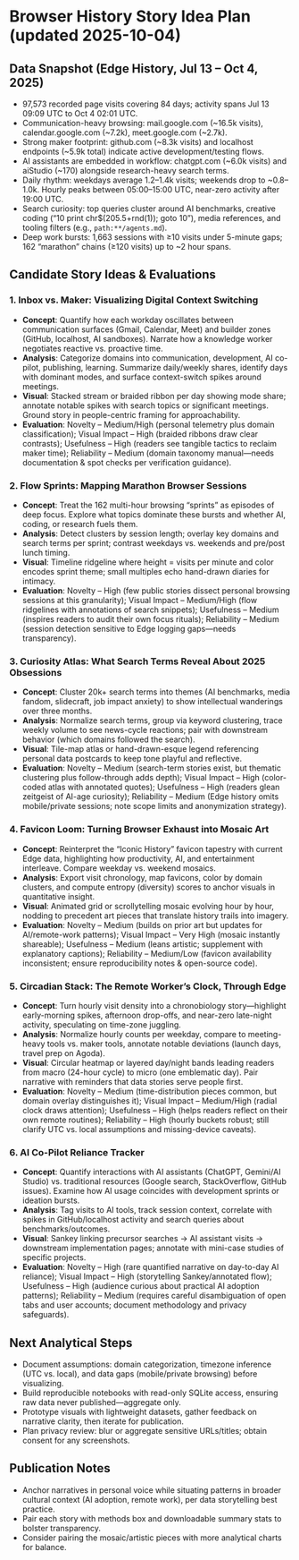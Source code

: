# Browser History Story Idea Plan (updated 2025-10-04)

## Data Snapshot (Edge History, Jul 13 – Oct 4, 2025)

- 97,573 recorded page visits covering 84 days; activity spans Jul 13 09:09 UTC to Oct 4 02:01 UTC.
- Communication-heavy browsing: mail.google.com (~16.5k visits), calendar.google.com (~7.2k), meet.google.com (~2.7k).
- Strong maker footprint: github.com (~8.3k visits) and localhost endpoints (~5.9k total) indicate active development/testing flows.
- AI assistants are embedded in workflow: chatgpt.com (~6.0k visits) and aiStudio (~170) alongside research-heavy search terms.
- Daily rhythm: weekdays average 1.2–1.4k visits; weekends drop to ~0.8–1.0k. Hourly peaks between 05:00–15:00 UTC, near-zero activity after 19:00 UTC.
- Search curiosity: top queries cluster around AI benchmarks, creative coding (“10 print chr$(205.5+rnd(1)); goto 10”), media references, and tooling filters (e.g., `path:**/agents.md`).
- Deep work bursts: 1,663 sessions with ≥10 visits under 5-minute gaps; 162 “marathon” chains (≥120 visits) up to ~2 hour spans.

## Candidate Story Ideas & Evaluations

### 1. Inbox vs. Maker: Visualizing Digital Context Switching

- **Concept**: Quantify how each workday oscillates between communication surfaces (Gmail, Calendar, Meet) and builder zones (GitHub, localhost, AI sandboxes). Narrate how a knowledge worker negotiates reactive vs. proactive time.
- **Analysis**: Categorize domains into communication, development, AI co-pilot, publishing, learning. Summarize daily/weekly shares, identify days with dominant modes, and surface context-switch spikes around meetings.
- **Visual**: Stacked stream or braided ribbon per day showing mode share; annotate notable spikes with search topics or significant meetings. Ground story in people-centric framing for approachability.
- **Evaluation**: Novelty – Medium/High (personal telemetry plus domain classification); Visual Impact – High (braided ribbons draw clear contrasts); Usefulness – High (readers see tangible tactics to reclaim maker time); Reliability – Medium (domain taxonomy manual—needs documentation & spot checks per verification guidance).

### 2. Flow Sprints: Mapping Marathon Browser Sessions

- **Concept**: Treat the 162 multi-hour browsing “sprints” as episodes of deep focus. Explore what topics dominate these bursts and whether AI, coding, or research fuels them.
- **Analysis**: Detect clusters by session length; overlay key domains and search terms per sprint; contrast weekdays vs. weekends and pre/post lunch timing.
- **Visual**: Timeline ridgeline where height = visits per minute and color encodes sprint theme; small multiples echo hand-drawn diaries for intimacy.
- **Evaluation**: Novelty – High (few public stories dissect personal browsing sessions at this granularity); Visual Impact – Medium/High (flow ridgelines with annotations of search snippets); Usefulness – Medium (inspires readers to audit their own focus rituals); Reliability – Medium (session detection sensitive to Edge logging gaps—needs transparency).

### 3. Curiosity Atlas: What Search Terms Reveal About 2025 Obsessions

- **Concept**: Cluster 20k+ search terms into themes (AI benchmarks, media fandom, slidecraft, job impact anxiety) to show intellectual wanderings over three months.
- **Analysis**: Normalize search terms, group via keyword clustering, trace weekly volume to see news-cycle reactions; pair with downstream behavior (which domains followed the search).
- **Visual**: Tile-map atlas or hand-drawn-esque legend referencing personal data postcards to keep tone playful and reflective.
- **Evaluation**: Novelty – Medium (search-term stories exist, but thematic clustering plus follow-through adds depth); Visual Impact – High (color-coded atlas with annotated quotes); Usefulness – High (readers glean zeitgeist of AI-age curiosity); Reliability – Medium (Edge history omits mobile/private sessions; note scope limits and anonymization strategy).

### 4. Favicon Loom: Turning Browser Exhaust into Mosaic Art

- **Concept**: Reinterpret the “Iconic History” favicon tapestry with current Edge data, highlighting how productivity, AI, and entertainment interleave. Compare weekday vs. weekend mosaics.
- **Analysis**: Export visit chronology, map favicons, color by domain clusters, and compute entropy (diversity) scores to anchor visuals in quantitative insight.
- **Visual**: Animated grid or scrollytelling mosaic evolving hour by hour, nodding to precedent art pieces that translate history trails into imagery.
- **Evaluation**: Novelty – Medium (builds on prior art but updates for AI/remote-work patterns); Visual Impact – Very High (mosaic instantly shareable); Usefulness – Medium (leans artistic; supplement with explanatory captions); Reliability – Medium/Low (favicon availability inconsistent; ensure reproducibility notes & open-source code).

### 5. Circadian Stack: The Remote Worker’s Clock, Through Edge

- **Concept**: Turn hourly visit density into a chronobiology story—highlight early-morning spikes, afternoon drop-offs, and near-zero late-night activity, speculating on time-zone juggling.
- **Analysis**: Normalize hourly counts per weekday, compare to meeting-heavy tools vs. maker tools, annotate notable deviations (launch days, travel prep on Agoda).
- **Visual**: Circular heatmap or layered day/night bands leading readers from macro (24-hour cycle) to micro (one emblematic day). Pair narrative with reminders that data stories serve people first.
- **Evaluation**: Novelty – Medium (time-distribution pieces common, but domain overlay distinguishes it); Visual Impact – Medium/High (radial clock draws attention); Usefulness – High (helps readers reflect on their own remote routines); Reliability – High (hourly buckets robust; still clarify UTC vs. local assumptions and missing-device caveats).

### 6. AI Co-Pilot Reliance Tracker

- **Concept**: Quantify interactions with AI assistants (ChatGPT, Gemini/AI Studio) vs. traditional resources (Google search, StackOverflow, GitHub issues). Examine how AI usage coincides with development sprints or ideation bursts.
- **Analysis**: Tag visits to AI tools, track session context, correlate with spikes in GitHub/localhost activity and search queries about benchmarks/outcomes.
- **Visual**: Sankey linking precursor searches → AI assistant visits → downstream implementation pages; annotate with mini-case studies of specific projects.
- **Evaluation**: Novelty – High (rare quantified narrative on day-to-day AI reliance); Visual Impact – High (storytelling Sankey/annotated flow); Usefulness – High (audience curious about practical AI adoption patterns); Reliability – Medium (requires careful disambiguation of open tabs and user accounts; document methodology and privacy safeguards).

## Next Analytical Steps

- Document assumptions: domain categorization, timezone inference (UTC vs. local), and data gaps (mobile/private browsing) before visualizing.
- Build reproducible notebooks with read-only SQLite access, ensuring raw data never published—aggregate only.
- Prototype visuals with lightweight datasets, gather feedback on narrative clarity, then iterate for publication.
- Plan privacy review: blur or aggregate sensitive URLs/titles; obtain consent for any screenshots.

## Publication Notes

- Anchor narratives in personal voice while situating patterns in broader cultural context (AI adoption, remote work), per data storytelling best practice.
- Pair each story with methods box and downloadable summary stats to bolster transparency.
- Consider pairing the mosaic/artistic pieces with more analytical charts for balance.

